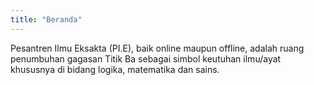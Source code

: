 ```yaml
---
title: "Beranda"
---
```

Pesantren Ilmu Eksakta (PI.E), baik online maupun offline, adalah ruang penumbuhan gagasan Titik Ba sebagai simbol keutuhan ilmu/ayat khususnya di bidang logika, matematika dan sains.